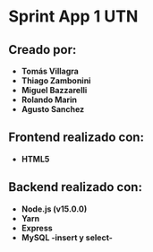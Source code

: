 # Sprint App 1 UTN

## Creado por:

* **Tomás Villagra**
* **Thiago Zambonini**
* **Miguel Bazzarelli**
* **Rolando Marin**
* **Agusto Sanchez**

## Frontend realizado con: 
* **HTML5** 

## Backend realizado con: 
* **Node.js (v15.0.0)** 
* **Yarn**  
* **Express** 
* **MySQL -insert y select-**
